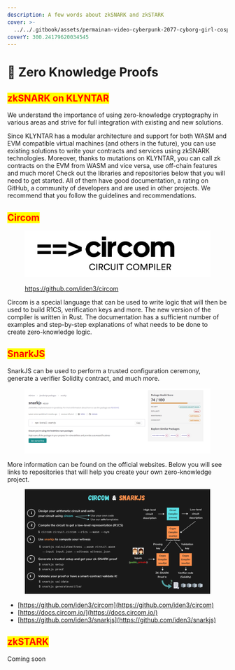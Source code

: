 ```yaml
---
description: A few words about zkSNARK and zkSTARK
cover: >-
  ../../.gitbook/assets/permainan-video-cyberpunk-2077-cyborg-girl-cosplay-kertas-dinding-2560x1920_27.jpg
coverY: 300.24179620034545
---
```


# 🤔 Zero Knowledge Proofs

## <mark style="color:red;">zkSNARK on KLYNTAR</mark>

We understand the importance of using zero-knowledge cryptography in various areas and strive for full integration with existing and new solutions.

Since KLYNTAR has a modular architecture and support for both WASM and EVM compatible virtual machines (and others in the future), you can use existing solutions to write your contracts and services using zkSNARK technologies. Moreover, thanks to mutations on KLYNTAR, you can call zk contracts on the EVM from WASM and vice versa, use off-chain features and much more! Check out the libraries and repositories below that you will need to get started. All of them have good documentation, a rating on GitHub, a community of developers and are used in other projects. We recommend that you follow the guidelines and recommendations.

## <mark style="color:red;">**Circom**</mark>

<figure><img src="../../.gitbook/assets/image (1) (4).png" alt=""><figcaption><p><a href="https://github.com/iden3/circom">https://github.com/iden3/circom</a></p></figcaption></figure>

Circom is a special language that can be used to write logic that will then be used to build R1CS, verification keys and more. The new version of the compiler is written in Rust. The documentation has a sufficient number of examples and step-by-step explanations of what needs to be done to create zero-knowledge logic.

## <mark style="color:red;">**SnarkJS**</mark>

SnarkJS can be used to perform a trusted configuration ceremony, generate a verifier Solidity contract, and much more.

<figure><img src="../../.gitbook/assets/image (2) (3).png" alt=""><figcaption></figcaption></figure>

More information can be found on the official websites. Below you will see links to repositories that will help you create your own zero-knowledge project.

<figure><img src="../../.gitbook/assets/image.png" alt=""><figcaption></figcaption></figure>

* [https://github.com/iden3/circom](https://github.com/iden3/circom)
* [https://docs.circom.io/](https://docs.circom.io/)
* [https://github.com/iden3/snarkjs](https://github.com/iden3/snarkjs)

## <mark style="color:red;">zkSTARK</mark>

Coming soon
